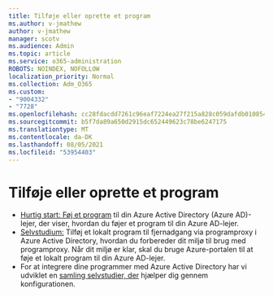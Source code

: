 ```yaml
---
title: Tilføje eller oprette et program
ms.author: v-jmathew
author: v-jmathew
manager: scotv
ms.audience: Admin
ms.topic: article
ms.service: o365-administration
ROBOTS: NOINDEX, NOFOLLOW
localization_priority: Normal
ms.collection: Adm_O365
ms.custom:
- "9004332"
- "7728"
ms.openlocfilehash: cc28fdacdd7261c96eaf7224ea27f215a828c059dafdb01085434d06551c6e0b
ms.sourcegitcommit: b5f7da89a650d2915dc652449623c78be6247175
ms.translationtype: MT
ms.contentlocale: da-DK
ms.lasthandoff: 08/05/2021
ms.locfileid: "53954403"
---
```

# <a name="adding-or-creating-an-application"></a>Tilføje eller oprette et program

- [Hurtig start: Føj et program](https://docs.microsoft.com/azure/active-directory/manage-apps/add-application-portal) til din Azure Active Directory (Azure AD)-lejer, der viser, hvordan du føjer et program til din Azure AD-lejer.
- [Selvstudium:](https://docs.microsoft.com/azure/active-directory/manage-apps/application-proxy-add-on-premises-application) Tilføj et lokalt program til fjernadgang via programproxy i Azure Active Directory, hvordan du forbereder dit miljø til brug med programproxy. Når dit miljø er klar, skal du bruge Azure-portalen til at føje et lokalt program til din Azure AD-lejer.
- For at integrere dine programmer med Azure Active Directory har vi udviklet en [samling selvstudier, der](https://docs.microsoft.com/azure/active-directory/saas-apps/tutorial-list) hjælper dig gennem konfigurationen.
